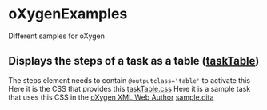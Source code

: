 # oXygenExamples
Different samples for oXygen





Displays the steps of a task as a table ([taskTable](https://github.com/georgebina/oXygenExamples/tree/master/taskTable))
---
The steps element needs to contain `@outputclass='table'` to activate this
Here it is the CSS that provides this [taskTable.css](https://github.com/georgebina/oXygenExamples/blob/master/taskTable/taskTable.css) 
Here it is a sample task that uses this CSS in the [oXygen XML Web Author](http://www.oxygenxml.com/webauthor/)
[sample.dita](https://www.oxygenxml.com/webapp-demo-aws/app/oxygen.html?url=github%3A%2F%2FgetFileContent%2Fgeorgebina%2FoXygenExamples%2Fmaster%2FtaskTable%2Fsample.dita)




